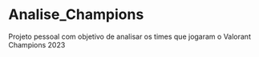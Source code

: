 # Analise_Champions
Projeto pessoal com objetivo de analisar os times que jogaram o Valorant Champions  2023
